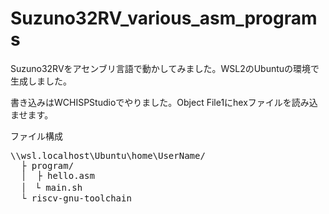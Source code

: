 # Suzuno32RV_various_asm_programs

Suzuno32RVをアセンブリ言語で動かしてみました。WSL2のUbuntuの環境で生成しました。

書き込みはWCHISPStudioでやりました。Object File1にhexファイルを読み込ませます。

ファイル構成

<pre>
\\wsl.localhost\Ubuntu\home\UserName/
  ├ program/
  │  ├ hello.asm 
  │　└ main.sh
  └ riscv-gnu-toolchain
</pre>
